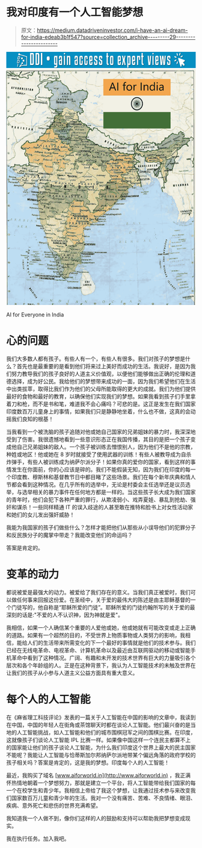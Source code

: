 # 我对印度有一个人工智能梦想

> 原文：<https://medium.datadriveninvestor.com/i-have-an-ai-dream-for-india-edeab3b1f547?source=collection_archive---------29----------------------->

[![](img/919154f90999fba2aaf4bf14bb709e6a.png)](http://www.track.datadriveninvestor.com/1B9E)![](img/e4cd23975e87d0156f7f46901af01355.png)

AI for Everyone in India

# 心的问题

我们大多数人都有孩子。有些人有一个，有些人有很多。我们对孩子的梦想是什么？首先也是最重要的是看到他们将来过上美好而成功的生活。我说好，是因为我们努力教导我们的孩子良好的人道主义价值观，以便他们能够做出正确的伦理和道德选择，成为好公民。我给他们的梦想带来成功的一面，因为我们希望他们在生活中出类拔萃，取得比我们作为他们的父母所能取得的更大的成就。我们为他们提供最好的食物和最好的教育，以确保他们实现我们的梦想。如果我看到孩子们手里拿着刀和枪，而不是书和笔，难道我不会心痛吗？可悲的是。这正是发生在我们国家印度数百万儿童身上的事情，如果我们只是静静地坐着，什么也不做，这真的会动摇我们良知的根基！

当我看到一个被洗脑的孩子追随对他或她自己国家的兄弟姐妹的暴力时，我深深地受到了伤害。我很遗憾地看到一些意识形态正在我国传播，其目的是把一个孩子变成他自己兄弟姐妹的敌人。一个孩子被训练去憎恨别人，因为他们不是他的宗教，种姓或地区！他或她在 8 岁时就接受了使用武器的训练！有些人被教导成为自杀炸弹手，有些人被训练成为纳萨尔派分子！如果你真的爱你的国家，看到这样的事情发生在你面前，你的心应该是碎的。我们不能假装无知，因为我们在印度的每一个印度教、穆斯林和基督教节日中都目睹了这些场景。我们在每个新年庆典和情人节都会看到这种情况。在几乎所有的选举中，无论是村委会主任选举还是议员选举，与选举相关的暴力事件在任何地方都是一样的。当这些孩子长大成为我们国家的青年时，他们会犯下各种严重的罪行，从欺凌弱小、戏弄夏娃、暴乱到抢劫、强奸和谋杀！一些同样精通 IT 的误入歧途的人甚至敢在推特和脸书上对女性活动家和她们的女儿发出强奸威胁！

我能为我国家的孩子们做些什么？怎样才能把他们从那些从小误导他们的犯罪分子和反民族分子的魔掌中带走？我能改变他们的命运吗？

答案是肯定的。

# 变革的动力

都说被爱是最强大的动力。被爱给了我们存在的意义。当我们真正被爱时，我们可以做任何事来回报这份爱。在圣经中，关于爱的最伟大的陈述是由主耶稣基督的一个门徒写的，他自称是“耶稣所爱的门徒”。耶稣所爱的门徒约翰所写的关于爱的最深刻的话是:"不爱的人不认识神，因为神就是爱"。

我相信，如果一个人确信某个重要的人爱他或她，他或她就有可能改变或走上正确的道路。如果有一个超然的目的，不受世界上物质事物或人类努力的影响，我相信，能给人们的生活带来所需变化的下一个最好的事情就是他们的技术参与。我们已经在无线电革命、电视革命、计算机革命以及最近由互联网驱动的移动或智能手机革命中看到了这种情况。广阔、有趣和未开发的技术世界有巨大的力量吸引各个层次和各个年龄组的人。正是在这种背景下，我认为人工智能技术的未触及世界在让我们的孩子从小参与人道主义公益方面具有重大意义。

# 每个人的人工智能

在《麻省理工科技评论》发表的一篇关于人工智能在中国的影响的文章中，我读到在中国，中国的年轻人在街角或茶馆聊天时都在谈论人工智能。他们最兴奋的是当地的人工智能挑战，如人工智能和他们的城市围棋冠军之间的围棋比赛。在印度，这就像孩子们谈论人工智能 IPL 比赛一样。如果像中国这样一个连民主都算不上的国家能让他们的孩子谈论人工智能，为什么我们印度这个世界上最大的民主国家不能呢？我能让人工智能与恰蒂斯加尔邦纳萨尔派地带某个偏远角落的政府学校的孩子相关吗？答案是肯定的，这是我的梦想。印度每个人的人工智能！

最近，我购买了域名 [www.aiforworld.in](http://www.aiforworld.in) ，我正满怀热情地朝着一个梦想努力，那就是建立一个平台，将人工智能带给我们国家的每一个在校学生和青少年。我相信上帝给了我这个梦想，让我通过技术参与来改变我们国家数百万儿童和青少年的生活。我对一个没有痛苦、苦难、不良情绪、眼泪、疾病、意外死亡和悲伤的世界充满希望。

我知道我一个人做不到，像你们这样的人的鼓励和支持可以帮助我把梦想变成现实。

我在执行任务。加入我吧。